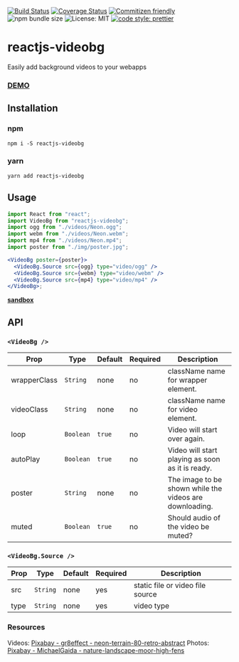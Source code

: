 [![Build Status](https://travis-ci.org/samAbeywickrama/reactjs-videobg.svg?branch=master)](https://travis-ci.org/samAbeywickrama/reactjs-videobg)
[![Coverage Status](https://coveralls.io/repos/github/samAbeywickrama/react-video-bg/badge.svg?branch=master)](https://coveralls.io/github/samAbeywickrama/react-video-bg?branch=master)
[![Commitizen friendly](https://img.shields.io/badge/commitizen-friendly-brightgreen.svg)](http://commitizen.github.io/cz-cli/)
![npm bundle size](https://img.shields.io/bundlephobia/minzip/reactjs-videobg)
![License: MIT](https://img.shields.io/badge/License-MIT-blue.svg)
[![code style: prettier](https://img.shields.io/badge/code_style-prettier-ff69b4.svg)](https://github.com/prettier/prettier)

# reactjs-videobg

Easily add background videos to your webapps

### [**DEMO**](https://qdync.csb.app/)

## Installation

### npm

`npm i -S reactjs-videobg`

### yarn

`yarn add reactjs-videobg`

## Usage

```jsx
import React from "react";
import VideoBg from "reactjs-videobg";
import ogg from "./videos/Neon.ogg";
import webm from "./videos/Neon.webm";
import mp4 from "./videos/Neon.mp4";
import poster from "./img/poster.jpg";

<VideoBg poster={poster}>
  <VideoBg.Source src={ogg} type="video/ogg" />
  <VideoBg.Source src={webm} type="video/webm" />
  <VideoBg.Source src={mp4} type="video/mp4" />
</VideoBg>;
```

[**sandbox**](https://codesandbox.io/s/sharp-poitras-qdync)

## API

### `<VideoBg />`

| Prop         | Type      | Default | Required | Description                                             |
| ------------ | --------- | ------- | -------- | ------------------------------------------------------- |
| wrapperClass | `String`  | none    | no       | className name for wrapper element.                     |
| videoClass   | `String`  | none    | no       | className name for video element.                       |
| loop         | `Boolean` | `true`  | no       | Video will start over again.                            |
| autoPlay     | `Boolean` | `true`  | no       | Video will start playing as soon as it is ready.        |
| poster       | `String`  | none    | no       | The image to be shown while the videos are downloading. |
| muted        | `Boolean` | `true`  | no       | Should audio of the video be muted?                     |

### `<VideoBg.Source />`

| Prop | Type     | Default | Required | Description                      |
| ---- | -------- | ------- | -------- | -------------------------------- |
| src  | `String` | none    | yes      | static file or video file source |
| type | `String` | none    | yes      | video type                       |

### Resources

Videos: [Pixabay - gr8effect - neon-terrain-80-retro-abstract](https://pixabay.com/videos/neon-terrain-80-retro-abstract-21368/)
Photos: [Pixabay - MichaelGaida - nature-landscape-moor-high-fens](https://pixabay.com/photos/nature-landscape-moor-high-fens-4356963/)
